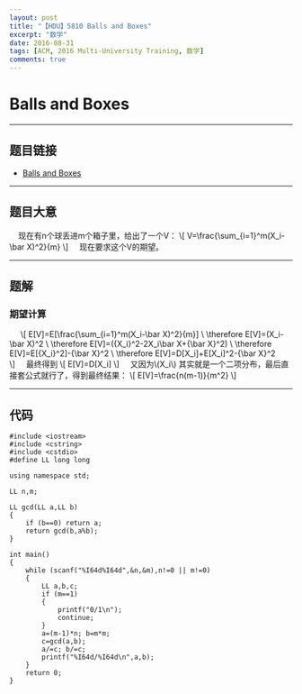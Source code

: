 ```yaml
---
layout: post
title: "【HDU】5810 Balls and Boxes"
excerpt: "数学"
date: 2016-08-31
tags: [ACM, 2016 Multi-University Training, 数学]
comments: true
---
```


# Balls and Boxes


----------

## 题目链接

- [Balls and Boxes](http://acm.split.hdu.edu.cn/showproblem.php?pid=5810)


----------

## 题目大意

&#160;&#160;&#160;&#160;现在有n个球丢进m个箱子里，给出了一个V：
\\[
V=\frac{\sum_{i=1}^m(X_i-\bar X)^2}{m}
  \\]
  &#160;&#160;&#160;&#160;现在要求这个V的期望。
  


----------

## 题解

### 期望计算

&#160;&#160;&#160;&#160; 
\\[
E[V]=E[\frac{\sum_{i=1}^m(X_i-\bar X)^2}{m}]  \\
\therefore  E[V]=(X_i-\bar X)^2   \\
\therefore E[V]=({X_i}^2-2X_i\bar X+{\bar X}^2) \\
\therefore E[V]=E[{X_i}^2]-{\bar X}^2 \\
\therefore E[V]=D[X_i]+E[X_i]^2-{\bar X}^2  
\\]
&#160;&#160;&#160;&#160;最终得到
\\[
E[V]=D[X_i]
\\]
&#160;&#160;&#160;&#160;又因为\\(X_i\\) 其实就是一个二项分布，最后直接套公式就行了，得到最终结果：
\\[
E[V]=\frac{n(m-1)}{m^2}
\\]


----------

## 代码

```
#include <iostream>
#include <cstring>
#include <cstdio>
#define LL long long

using namespace std;

LL n,m;

LL gcd(LL a,LL b)
{
    if (b==0) return a;
    return gcd(b,a%b);
}

int main()
{
    while (scanf("%I64d%I64d",&n,&m),n!=0 || m!=0)
    {
        LL a,b,c;
        if (m==1)
        {
            printf("0/1\n");
            continue;
        }
        a=(m-1)*n; b=m*m;
        c=gcd(a,b);
        a/=c; b/=c;
        printf("%I64d/%I64d\n",a,b);
    }
    return 0;
}

```
